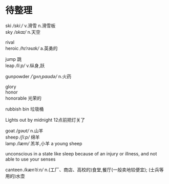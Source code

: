# 待整理

ski  _/skiː/_  v.滑雪 n.滑雪板  
sky  _/skaɪ/_  n.天空  

rival  
heroic  _/hɪˈrəʊɪk/_  a.英勇的  

jump  跳  
leap  _/liːp/_  v.纵身,跃  

gunpowder  _/ˈɡʌnˌpaʊdə/_  n.火药  

glory  
honor  
honorable  光荣的  

rubbish bin  垃圾桶  

Lights out by midnight  12点前把灯关了  

goat  _/ɡəʊt/_  n.山羊  
sheep  _/ʃiːp/_  绵羊  
lamp  _/læm/_  羔羊,小羊  a young sheep


unconscious  in a state like sleep because of an injury or illness, and not able to use your senses

canteen  _/kænˈtiːn/_  n.(工厂、商店、高校的)食堂,餐厅(一般卖地较便宜); (士兵等用的)水壶


